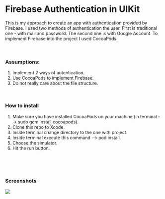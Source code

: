 # Firebase Authentication in UIKit

This is my approach to create an app with authentication provided by Firebase. I used two methods of authentication the user. First is traditional one - with mail and password. The second one is with Google Account. To implement Firebase into the project I used CocoaPods.
<br>
<br>
<br>

### Assumptions:
1. Implement 2 ways of autentication.
2. Use CocoaPods to implement Firebase.
3. Do not really care about the file structure.
<br>

### How to install
1. Make sure you have installed CocoaPods on your machine (in terminal --> sudo gem install cocoapods).
2. Clone this repo to Xcode.
3. Inside terminal change directory to the one with project.
4. Inside terminal execute this command --> pod install.
5. Choose the simulator.
6. Hit the run button.
<br>
<br>
<br>


### Screenshots
<img src="Image/Zrzut\ ekranu\ 2021-10-3\ o\ 16.22.44.png">
<br>
<br>
<br>
